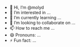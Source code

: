 - 👋 Hi, I’m @molyd
- 👀 I’m interested in ...
- 🌱 I’m currently learning ...
- 💞️ I’m looking to collaborate on ...
- 📫 How to reach me ...
- 😄 Pronouns: ...
- ⚡ Fun fact: ...

<!---
molyd/molyd is a ✨ special ✨ repository because its `README.md` (this file) appears on your GitHub profile.
You can click the Preview link to take a look at your changes.
--->
